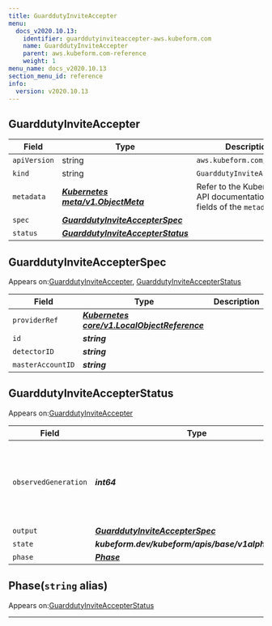 ```yaml
---
title: GuarddutyInviteAccepter
menu:
  docs_v2020.10.13:
    identifier: guarddutyinviteaccepter-aws.kubeform.com
    name: GuarddutyInviteAccepter
    parent: aws.kubeform.com-reference
    weight: 1
menu_name: docs_v2020.10.13
section_menu_id: reference
info:
  version: v2020.10.13
---
```


## GuarddutyInviteAccepter
| Field | Type | Description |
| ------ | ----- | ----------- |
| `apiVersion` | string | `aws.kubeform.com/v1alpha1` |
|    `kind` | string | `GuarddutyInviteAccepter` |
| `metadata` | ***[Kubernetes meta/v1.ObjectMeta](https://kubernetes.io/docs/reference/generated/kubernetes-api/v1.13/#objectmeta-v1-meta)***|Refer to the Kubernetes API documentation for the fields of the `metadata` field.|
| `spec` | ***[GuarddutyInviteAccepterSpec](#guarddutyinviteaccepterspec)***||
| `status` | ***[GuarddutyInviteAccepterStatus](#guarddutyinviteaccepterstatus)***||
## GuarddutyInviteAccepterSpec

Appears on:[GuarddutyInviteAccepter](#guarddutyinviteaccepter), [GuarddutyInviteAccepterStatus](#guarddutyinviteaccepterstatus)

| Field | Type | Description |
| ------ | ----- | ----------- |
| `providerRef` | ***[Kubernetes core/v1.LocalObjectReference](https://kubernetes.io/docs/reference/generated/kubernetes-api/v1.13/#localobjectreference-v1-core)***||
| `id` | ***string***||
| `detectorID` | ***string***||
| `masterAccountID` | ***string***||
## GuarddutyInviteAccepterStatus

Appears on:[GuarddutyInviteAccepter](#guarddutyinviteaccepter)

| Field | Type | Description |
| ------ | ----- | ----------- |
| `observedGeneration` | ***int64***| ***(Optional)*** Resource generation, which is updated on mutation by the API Server.|
| `output` | ***[GuarddutyInviteAccepterSpec](#guarddutyinviteaccepterspec)***| ***(Optional)*** |
| `state` | ***kubeform.dev/kubeform/apis/base/v1alpha1.State***| ***(Optional)*** |
| `phase` | ***[Phase](#phase)***| ***(Optional)*** |
## Phase(`string` alias)

Appears on:[GuarddutyInviteAccepterStatus](#guarddutyinviteaccepterstatus)

---
